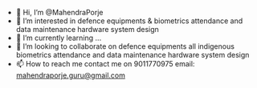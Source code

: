 - 👋 Hi, I’m @MahendraPorje
- 👀 I’m interested in defence equipments & biometrics attendance and data maintenance hardware system design
- 🌱 I’m currently learning ...
- 💞️ I’m looking to collaborate on defence equipments all indigenous biometrics attendance and data maintenance hardware system design
- 📫 How to reach me contact me on 9011770975 email: mahendraporje.guru@gmail.com

<!---
MahendraPorje/MahendraPorje is a ✨ special ✨ repository because its `README.md` (this file) appears on your GitHub profile.
You can click the Preview link to take a look at your changes.
--->
